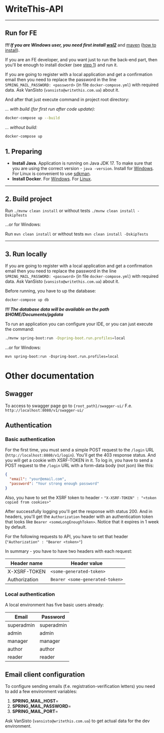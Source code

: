# WriteThis-API

---

## Run for FE

***!!! If you are Windows user, you need first install [wsl2][5]*** and [maven][6] ([how to install][7]).

If you are an FE developer, and you want just to run the back-end part,
then you'll be enough to install docker (see [step 1](README.md/#1.-preparing)) and run it.

If you are going to register with a local application and get a confirmation email
then you need to replace the password in the line `SPRING_MAIL_PASSWORD: <password>` (in file `docker-compose.yml`)
with required data. Ask VanSisto (`vansisto@writethis.com.ua`) about it.

And after that just execute command in project root directory:

_... with build (for first run after code update):_

```sh
docker-compose up --build
```

_... without build:_

```sh
docker-compose up
```



## 1. Preparing
- **Install Java**. Application is running on Java JDK 17.
  To make sure that you are using the correct version - `java -version`. Install for [Windows][1]. For Linux is
  convenient to use [sdkman][2].
- **Install Docker**. For [Windows][3]. For [Linux][4].

<hr/>

## 2. Build project

Run `./mvnw clean install`
or without tests `./mvnw clean install -DskipTests`

...or for Windows:

Run `mvn clean install`
or without tests `mvn clean install -DskipTests`
<hr/>

## 3. Run locally

If you are going to register with a local application and get a confirmation email
then you need to replace the password in the line `SPRING_MAIL_PASSWORD: <password>` (in file `docker-compose.yml`)
with required data. Ask VanSisto (`vansisto@writethis.com.ua`) about it.

Before running, you have to up the database:

``` sh
docker-compose up db
```

***!!! The database data will be available on the path $HOME/Documents/pgdata***

To run an application you can configure your IDE,
or you can just execute the command:

``` sh
./mvnw spring-boot:run -Dspring-boot.run.profiles=local
```

...or for Windows:

``` commandline
mvn spring-boot:run -Dspring-boot.run.profiles=local
```

# Other documentation
## Swagger
To access to swagger page go to `{root_path}/swagger-ui/`
F.e. `http://localhost:8080/v1/swagger-ui/`

## Authentication
### Basic authentication
For the first time, you must send a simple POST request to the `/login` URL (`http://localhost:8080/v1/login`).
You'll get the 403 response status. And you will get a cookie with XSRF-TOKEN in it.
To log in, you have to send a POST request to the `/login` URL with a form-data body (not json) like this:
```json
{
  "email": "your@email.com",
  "password": "Your strong enough password"
}
```
Also, you have to set the XSRF token to header - `"X-XSRF-TOKEN" : "<token copied from cookies>"`

After successfully logging you'll get the response with status 200. And in headers, you'll get the `Authorization`
header with an authentication token that looks like `Bearer <someLongEnoughToken>`.
Notice that it expires in 1 week by default.

For the following requests to API, you have to set that header (`"Authorization" : "Bearer <token>"`)

In summary - you have to have two headers with each request:

| Header name   | Header value                    |
|---------------|---------------------------------|
| X-XSRF-TOKEN  | `<some-generated-token>`        |
| Authorization | `Bearer <some-generated-token>` |

### Local authentication

A local environment has five basic users already:

| **Email**  | **Password** |
|------------|--------------|
| superadmin | superadmin   |
| admin      | admin        |
| manager    | manager      |
| author     | author       |
| reader     | reader       |

## Email client configuration

To configure sending emails (f.e. registration-verification letters) you need to add a few environment variables:

1. **SPRING_MAIL_HOST**=_<email-server-name>_
2. **SPRING_MAIL_PASSWORD**=<email-server-password>
3. **SPRING_MAIL_PORT**=<smtp-port>

Ask VanSisto (`vansisto@writethis.com.ua`) to get actual data for the dev environment.

[1]: https://download.oracle.com/java/17/archive/jdk-17.0.4.1_windows-x64_bin.exe

[2]: https://sdkman.io/install

[3]: https://desktop.docker.com/win/main/amd64/Docker%20Desktop%20Installer.exe

[4]: https://docs.docker.com/engine/install/ubuntu/#installation-methods

[5]: https://docs.microsoft.com/uk-ua/windows/wsl/install

[6]: https://maven.apache.org/download.cgi

[7]: https://maven.apache.org/install.html